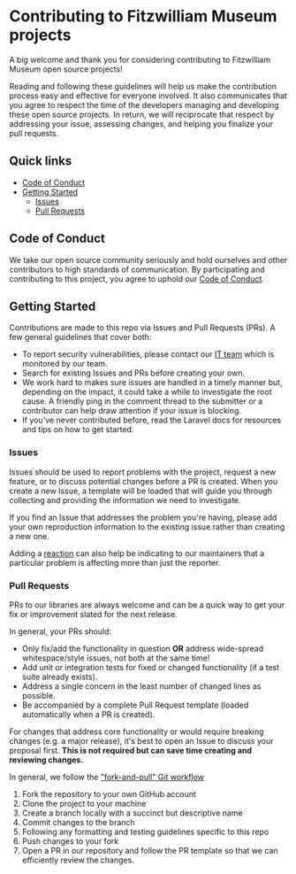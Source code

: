 # Contributing to Fitzwilliam Museum projects

A big welcome and thank you for considering contributing to Fitzwilliam Museum open source projects! 

Reading and following these guidelines will help us make the contribution process easy and effective for everyone involved. 
It also communicates that you agree to respect the time of the developers managing and developing these open source projects. 
In return, we will reciprocate that respect by addressing your issue, assessing changes, and helping you finalize your pull 
requests.

## Quick links

* [Code of Conduct](#code-of-conduct)
* [Getting Started](#getting-started)
    * [Issues](#issues)
    * [Pull Requests](#pull-requests)

## Code of Conduct

We take our open source community seriously and hold ourselves and other contributors to high standards of communication. 
By participating and contributing to this project, you agree to uphold our [Code of Conduct](CODE_OF_CONDUCT.md).

## Getting Started

Contributions are made to this repo via Issues and Pull Requests (PRs). A few general guidelines that cover both:

- To report security vulnerabilities, please contact our [IT team](mailto:itoffice@fitzmuseum.cam.ac.uk) which is monitored by our team.
- Search for existing Issues and PRs before creating your own.
- We work hard to makes sure issues are handled in a timely manner but, depending on the impact, it could take a while to investigate the root cause. A friendly ping in the comment thread to the submitter or a contributor can help draw attention if your issue is blocking.
- If you've never contributed before, read the Laravel docs for resources and tips on how to get started.

### Issues

Issues should be used to report problems with the project, request a new feature, or to
discuss potential changes before a PR is created. When you create a new Issue, a 
template will be loaded that will guide you through collecting and providing the 
information we need to investigate.

If you find an Issue that addresses the problem you're having, please add your own 
reproduction information to the existing issue rather than creating a new one. 

Adding a [reaction](https://github.blog/2016-03-10-add-reactions-to-pull-requests-issues-and-comments/) can also help 
be indicating to our maintainers that a particular problem is affecting more than 
just the reporter.

### Pull Requests

PRs to our libraries are always welcome and can be a quick way to get your fix or improvement slated for the next release. 

In general, your PRs should:

- Only fix/add the functionality in question **OR** address wide-spread whitespace/style issues, not both at the same time!
- Add unit or integration tests for fixed or changed functionality (if a test suite already exists).
- Address a single concern in the least number of changed lines as possible.
- Be accompanied by a complete Pull Request template (loaded automatically when a PR is created).

For changes that address core functionality or would require breaking changes (e.g. a major release), it's best to open 
an Issue to discuss your proposal first. **This is not required but can save time creating and reviewing changes.**

In general, we follow the ["fork-and-pull" Git workflow](https://github.com/susam/gitpr)

1. Fork the repository to your own GitHub account
2. Clone the project to your machine
3. Create a branch locally with a succinct but descriptive name
4. Commit changes to the branch
5. Following any formatting and testing guidelines specific to this repo
6. Push changes to your fork
7. Open a PR in our repository and follow the PR template so that we can efficiently review the changes.
